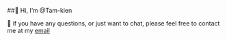 ##👋 Hi, I’m @Tam-kien

📩 if you have any questions, or just want to chat, please feel free to contact me at my [email](tamkienle2003@gmail.com)

<!---
Tam-kien/Tam-kien is a ✨ special ✨ repository because its `README.md` (this file) appears on your GitHub profile.
You can click the Preview link to take a look at your changes.
--->
